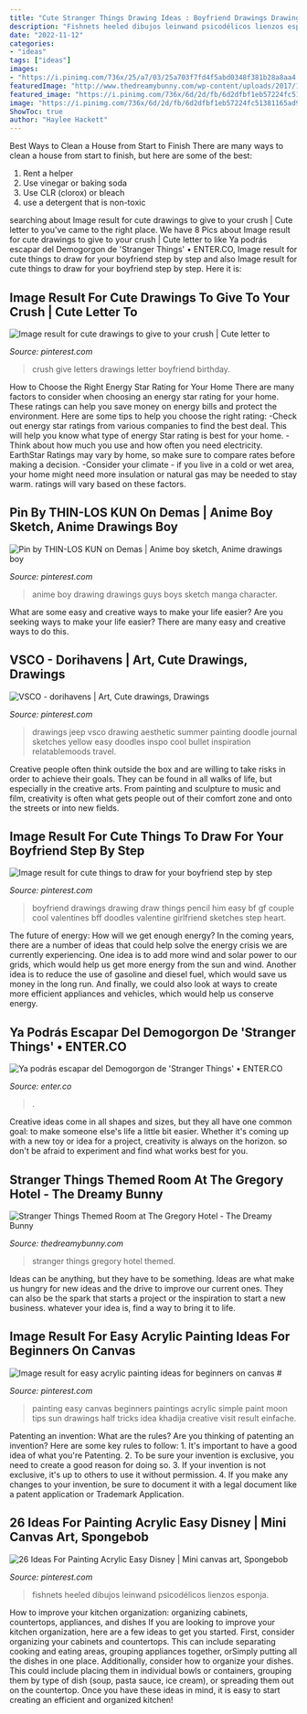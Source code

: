 ```yaml
---
title: "Cute Stranger Things Drawing Ideas : Boyfriend Drawings Drawing Draw Things Pencil Him Easy Bf Gf Couple Cool Valentines Bff Doodles Valentine Girlfriend Sketches Step Heart"
description: "Fishnets heeled dibujos leinwand psicodélicos lienzos esponja"
date: "2022-11-12"
categories:
- "ideas"
tags: ["ideas"]
images:
- "https://i.pinimg.com/736x/25/a7/03/25a703f7fd4f5abd0348f381b28a8aa4.jpg"
featuredImage: "http://www.thedreamybunny.com/wp-content/uploads/2017/12/stranger-things-the-gregory-hotel-nyc-7.jpg"
featured_image: "https://i.pinimg.com/736x/6d/2d/fb/6d2dfbf1eb57224fc51381165ad9c3f0.jpg"
image: "https://i.pinimg.com/736x/6d/2d/fb/6d2dfbf1eb57224fc51381165ad9c3f0.jpg"
ShowToc: true
author: "Haylee Hackett"
---
```



Best Ways to Clean a House from Start to Finish
There are many ways to clean a house from start to finish, but here are some of the best: 
1. Rent a helper 
2. Use vinegar or baking soda 
3. Use CLR (clorox) or bleach 
4. use a detergent that is non-toxic 

	

		
searching about Image result for cute drawings to give to your crush | Cute letter to you've came to the right place. We have 8 Pics about Image result for cute drawings to give to your crush | Cute letter to like Ya podrás escapar del Demogorgon de &#039;Stranger Things&#039; • ENTER.CO, Image result for cute things to draw for your boyfriend step by step and also Image result for cute things to draw for your boyfriend step by step. Here it is:
		
    
## Image Result For Cute Drawings To Give To Your Crush | Cute Letter To

<img loading=lazy src="https://i.pinimg.com/736x/9f/19/7d/9f197d636d3da22074d562278de4d0db.jpg" onerror="this.onerror=null;this.src='https://tse3.mm.bing.net/th?id=OIP.38zV8vVIwv3o0-frdZpDHQHaJ3&amp;pid=15.1';" alt="Image result for cute drawings to give to your crush | Cute letter to">

_Source: pinterest.com_

>crush give letters drawings letter boyfriend birthday. 

	

How to Choose the Right Energy Star Rating for Your Home
There are many factors to consider when choosing an energy star rating for your home. These ratings can help you save money on energy bills and protect the environment. Here are some tips to help you choose the right rating:
-Check out energy star ratings from various companies to find the best deal. This will help you know what type of energy Star rating is best for your home.
-Think about how much you use and how often you need electricity. EarthStar Ratings may vary by home, so make sure to compare rates before making a decision.
-Consider your climate - if you live in a cold or wet area, your home might need more insulation or natural gas may be needed to stay warm. ratings will vary based on these factors.

    
## Pin By THIN-LOS KUN On Demas | Anime Boy Sketch, Anime Drawings Boy

<img loading=lazy src="https://i.pinimg.com/736x/2d/71/79/2d717970fe61ef5887e16018948334b9.jpg" onerror="this.onerror=null;this.src='https://tse2.mm.bing.net/th?id=OIP.BzkbgdHiEXTosSlDiMwnrAHaLH&amp;pid=15.1';" alt="Pin by THIN-LOS KUN on Demas | Anime boy sketch, Anime drawings boy">

_Source: pinterest.com_

>anime boy drawing drawings guys boys sketch manga character. 

	

What are some easy and creative ways to make your life easier?
Are you seeking ways to make your life easier? There are many easy and creative ways to do this.

    
## VSCO - Dorihavens | Art, Cute Drawings, Drawings

<img loading=lazy src="https://i.pinimg.com/736x/6d/2d/fb/6d2dfbf1eb57224fc51381165ad9c3f0.jpg" onerror="this.onerror=null;this.src='https://tse3.mm.bing.net/th?id=OIP.TQX6bXeOp4MuTnIb-XL9UAHaKV&amp;pid=15.1';" alt="VSCO - dorihavens | Art, Cute drawings, Drawings">

_Source: pinterest.com_

>drawings jeep vsco drawing aesthetic summer painting doodle journal sketches yellow easy doodles inspo cool bullet inspiration relatablemoods travel. 

	

Creative people often think outside the box and are willing to take risks in order to achieve their goals. They can be found in all walks of life, but especially in the creative arts. From painting and sculpture to music and film, creativity is often what gets people out of their comfort zone and onto the streets or into new fields.

    
## Image Result For Cute Things To Draw For Your Boyfriend Step By Step

<img loading=lazy src="https://i.pinimg.com/736x/ca/e6/2a/cae62ad3d66a47aabdb178f79282fc11.jpg" onerror="this.onerror=null;this.src='https://tse1.mm.bing.net/th?id=OIP.tSdv16Yny8BQObbokuKWmQAAAA&amp;pid=15.1';" alt="Image result for cute things to draw for your boyfriend step by step">

_Source: pinterest.com_

>boyfriend drawings drawing draw things pencil him easy bf gf couple cool valentines bff doodles valentine girlfriend sketches step heart. 

	

The future of energy: How will we get enough energy?
In the coming years, there are a number of ideas that could help solve the energy crisis we are currently experiencing. One idea is to add more wind and solar power to our grids, which would help us get more energy from the sun and wind. Another idea is to reduce the use of gasoline and diesel fuel, which would save us money in the long run. And finally, we could also look at ways to create more efficient appliances and vehicles, which would help us conserve energy.

    
## Ya Podrás Escapar Del Demogorgon De &#039;Stranger Things&#039; • ENTER.CO

<img loading=lazy src="https://www.enter.co/wp-content/uploads/2019/08/Stranger-Things.png" onerror="this.onerror=null;this.src='https://tse3.mm.bing.net/th?id=OIP.hfADRvyRCoWNe3QsT1Tm6AHaFj&amp;pid=15.1';" alt="Ya podrás escapar del Demogorgon de &#039;Stranger Things&#039; • ENTER.CO">

_Source: enter.co_

>. 

	

Creative ideas come in all shapes and sizes, but they all have one common goal: to make someone else's life a little bit easier. Whether it's coming up with a new toy or idea for a project, creativity is always on the horizon. so don't be afraid to experiment and find what works best for you.

    
## Stranger Things Themed Room At The Gregory Hotel - The Dreamy Bunny

<img loading=lazy src="http://www.thedreamybunny.com/wp-content/uploads/2017/12/stranger-things-the-gregory-hotel-nyc-7.jpg" onerror="this.onerror=null;this.src='https://tse1.mm.bing.net/th?id=OIP.po7_6ZMRIWSXS0vz-R97qQHaLG&amp;pid=15.1';" alt="Stranger Things Themed Room at The Gregory Hotel - The Dreamy Bunny">

_Source: thedreamybunny.com_

>stranger things gregory hotel themed. 

	

Ideas can be anything, but they have to be something. Ideas are what make us hungry for new ideas and the drive to improve our current ones. They can also be the spark that starts a project or the inspiration to start a new business. whatever your idea is, find a way to bring it to life.

    
## Image Result For Easy Acrylic Painting Ideas For Beginners On Canvas #

<img loading=lazy src="https://i.pinimg.com/736x/a0/ba/19/a0ba19373e1e18b64ebf2d10004dc187.jpg" onerror="this.onerror=null;this.src='https://tse2.mm.bing.net/th?id=OIP.2ZQXle46g7ovf92ZJFffbwHaJ3&amp;pid=15.1';" alt="Image result for easy acrylic painting ideas for beginners on canvas #">

_Source: pinterest.com_

>painting easy canvas beginners paintings acrylic simple paint moon tips sun drawings half tricks idea khadija creative visit result einfache. 

	

Patenting an invention: What are the rules?
Are you thinking of patenting an invention? Here are some key rules to follow: 1. It's important to have a good idea of what you're Patenting. 
2. To be sure your invention is exclusive, you need to create a good reason for doing so. 
3. If your invention is not exclusive, it's up to others to use it without permission. 4. If you make any changes to your invention, be sure to document it with a legal document like a patent application or Trademark Application. 
    
## 26 Ideas For Painting Acrylic Easy Disney | Mini Canvas Art, Spongebob

<img loading=lazy src="https://i.pinimg.com/736x/25/a7/03/25a703f7fd4f5abd0348f381b28a8aa4.jpg" onerror="this.onerror=null;this.src='https://tse3.mm.bing.net/th?id=OIP.5aLOhhpGTonIuhcAgMQTkQHaJ4&amp;pid=15.1';" alt="26 Ideas For Painting Acrylic Easy Disney | Mini canvas art, Spongebob">

_Source: pinterest.com_

>fishnets heeled dibujos leinwand psicodélicos lienzos esponja. 

	

How to improve your kitchen organization: organizing cabinets, countertops, appliances, and dishes
If you are looking to improve your kitchen organization, here are a few ideas to get you started. First, consider organizing your cabinets and countertops. This can include separating cooking and eating areas, grouping appliances together, orSimply putting all the dishes in one place. Additionally, consider how to organize your dishes. This could include placing them in individual bowls or containers, grouping them by type of dish (soup, pasta sauce, ice cream), or spreading them out on the countertop. Once you have these ideas in mind, it is easy to start creating an efficient and organized kitchen!

